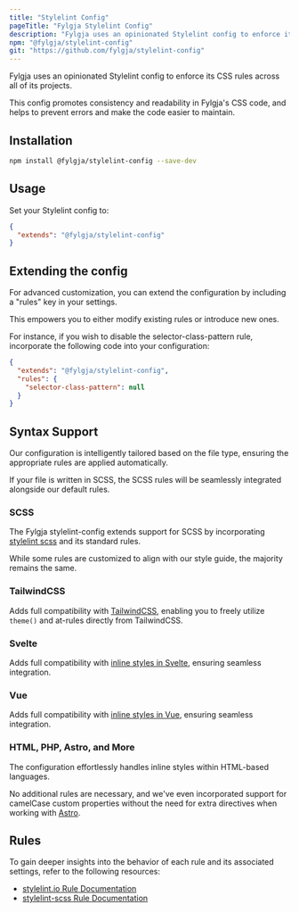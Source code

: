 ```yaml
---
title: "Stylelint Config"
pageTitle: "Fylgja Stylelint Config"
description: "Fylgja uses an opinionated Stylelint config to enforce its CSS rules across all of its projects."
npm: "@fylgja/stylelint-config"
git: "https://github.com/fylgja/stylelint-config"
---
```


Fylgja uses an opinionated Stylelint config to enforce its CSS rules across all of its projects.

This config promotes consistency and readability in Fylgja's CSS code,
and helps to prevent errors and make the code easier to maintain.

## Installation

```sh
npm install @fylgja/stylelint-config --save-dev
```

## Usage

Set your Stylelint config to:

```json
{
  "extends": "@fylgja/stylelint-config"
}
```

## Extending the config

For advanced customization, you can extend the configuration by including a "rules" key in your settings.

This empowers you to either modify existing rules or introduce new ones.

For instance, if you wish to disable the selector-class-pattern rule,
incorporate the following code into your configuration:

```json
{
  "extends": "@fylgja/stylelint-config",
  "rules": {
    "selector-class-pattern": null
  }
}
```

## Syntax Support

Our configuration is intelligently tailored based on the file type,
ensuring the appropriate rules are applied automatically.

If your file is written in SCSS,
the SCSS rules will be seamlessly integrated alongside our default rules.

### SCSS

The Fylgja stylelint-config extends support for SCSS by incorporating [stylelint scss](https://github.com/stylelint-scss/stylelint-scss) and its standard rules.

While some rules are customized to align with our style guide,
the majority remains the same.

### TailwindCSS

Adds full compatibility with [TailwindCSS](https://tailwindcss.com/),
enabling you to freely utilize `theme()` and at-rules directly from TailwindCSS.

### Svelte

Adds full compatibility with [inline styles in Svelte](https://svelte.dev/docs/svelte-components#style),
ensuring seamless integration.

### Vue

Adds full compatibility with [inline styles in Vue](https://vuejs.org/api/sfc-css-features.html),
ensuring seamless integration.

### HTML, PHP, Astro, and More

The configuration effortlessly handles inline styles within HTML-based languages.

No additional rules are necessary,
and we've even incorporated support for camelCase custom properties without the need for extra directives when working with [Astro](https://docs.astro.build/en/guides/styling/#css-variables).

## Rules

To gain deeper insights into the behavior of each rule and its associated settings, refer to the following resources:

- [stylelint.io Rule Documentation](https://stylelint.io/user-guide/rules)
- [stylelint-scss Rule Documentation](https://github.com/stylelint-scss/stylelint-scss#list-of-rules)
